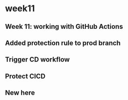 # week11
## Week 11: working with GitHub Actions
## Added protection rule to prod branch
## Trigger CD workflow
## Protect CICD
## New here
